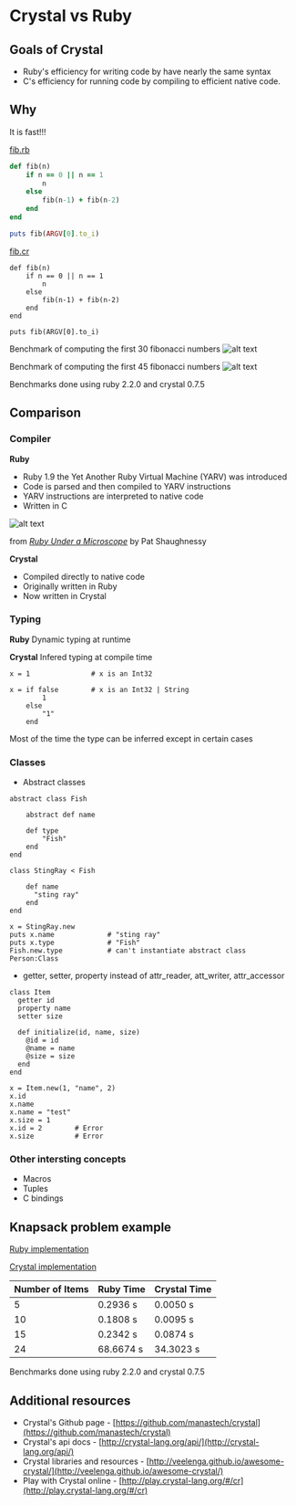 # Crystal vs Ruby

## Goals of Crystal

* Ruby's efficiency for writing code by have nearly the same syntax
* C's efficiency for running code by compiling to efficient native code.

## Why
It is fast!!!

[fib.rb](fib/fib.rb)
```ruby 
def fib(n)
	if n == 0 || n == 1
		n
	else 
		fib(n-1) + fib(n-2)
	end
end

puts fib(ARGV[0].to_i)
```

[fib.cr](fib/fib.cr)
```crystal 
def fib(n)
	if n == 0 || n == 1
		n
	else 
		fib(n-1) + fib(n-2)
	end
end

puts fib(ARGV[0].to_i)
```

Benchmark of computing the first 30 fibonacci numbers
![alt text](images/fibonacci-30.png)

Benchmark of computing the first 45 fibonacci numbers
![alt text](images/fibonacci-45.png)

Benchmarks done using ruby 2.2.0 and crystal 0.7.5

## Comparison

### Compiler

**Ruby**
* Ruby 1.9 the Yet Another Ruby Virtual Machine (YARV) was introduced
* Code is parsed and then compiled to YARV instructions
* YARV instructions are interpreted to native code
* Written in C

![alt text](images/ruby-compiler.png)

from [*Ruby Under a Microscope*](http://www.amazon.com/Ruby-Under-Microscope-Illustrated-Internals/dp/1593275277)
by Pat Shaughnessy 

**Crystal**
* Compiled directly to native code
* Originally written in Ruby
* Now written in Crystal

### Typing

**Ruby**
Dynamic typing at runtime

**Crystal**
Infered typing at compile time

``` crystal
x = 1 				# x is an Int32

x = if false		# x is an Int32 | String
		1
    else
		"1"
    end
```

Most of the time the type can be inferred except in certain cases

<!--
``` crystal
[] 				# Syntax error: for empty arrays use '[] of ElementType'
[] of Int32			# Empty array that can hold Int32s
[] of (Int32 | String)		# Empty array that can hold both In32s or Strings

{} 				# Syntax error: for empty hashes use '{} of KeyType => ValueType'
{} of String => Int32		
```
-->

### Classes
* Abstract classes

``` crystal
abstract class Fish
  
  	abstract def name
    
 	def type
     	"Fish"
  	end  
end
  
class StingRay < Fish
  
	def name
      "sting ray"
    end   
end
  
x = StingRay.new
puts x.name				# "sting ray"
puts x.type				# "Fish"
Fish.new.type			# can't instantiate abstract class Person:Class
```

* getter, setter, property instead of attr_reader, att_writer, attr_accessor

``` crystal
class Item
  getter id
  property name
  setter size

  def initialize(id, name, size)
    @id = id
    @name = name
    @size = size
  end
end

x = Item.new(1, "name", 2)
x.id
x.name
x.name = "test"
x.size = 1
x.id = 2		# Error
x.size			# Error
```

### Other intersting concepts
* Macros
* Tuples
* C bindings

## Knapsack problem example

[Ruby implementation](knapsack/ruby) 

[Crystal implementation](knapsack/crystal) 

 Number of Items 	| Ruby Time 	| Crystal Time 	
 --------------- 	| --------- 	| ------------ 	
 5			| 0.2936 s	| 0.0050 s
 10			| 0.1808 s	| 0.0095 s
 15			| 0.2342 s	| 0.0874 s
 24			| 68.6674 s	| 34.3023 s


Benchmarks done using ruby 2.2.0 and crystal 0.7.5

## Additional resources
* Crystal's Github page - [https://github.com/manastech/crystal](https://github.com/manastech/crystal)
* Crystal's api docs - [http://crystal-lang.org/api/](http://crystal-lang.org/api/)
* Crystal libraries and resources - [http://veelenga.github.io/awesome-crystal/](http://veelenga.github.io/awesome-crystal/)
* Play with Crystal online - [http://play.crystal-lang.org/#/cr](http://play.crystal-lang.org/#/cr)
